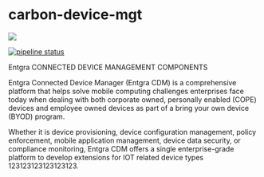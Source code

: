 # carbon-device-mgt

<a href='https://opensource.org/licenses/Apache-2.0'><img src='https://img.shields.io/badge/License-Apache%202.0-blue.svg'></a><br/>

[![pipeline status](https://gitlab.com/entgra/carbon-device-mgt/badges/master/pipeline.svg)](https://gitlab.com/entgra/carbon-device-mgt/commits/master)

Entgra CONNECTED DEVICE MANAGEMENT COMPONENTS

Entgra Connected Device Manager (Entgra CDM) is a comprehensive platform that helps solve mobile computing challenges 
enterprises face today when dealing with both corporate owned, personally enabled (COPE) devices and employee owned devices as part of a bring your own device (BYOD) program.

Whether it is device provisioning, device configuration management, policy enforcement, mobile application 
management, device data security, or compliance monitoring, Entgra CDM offers a single enterprise-grade platform to 
develop extensions for IOT related device types
123123123123123123.
